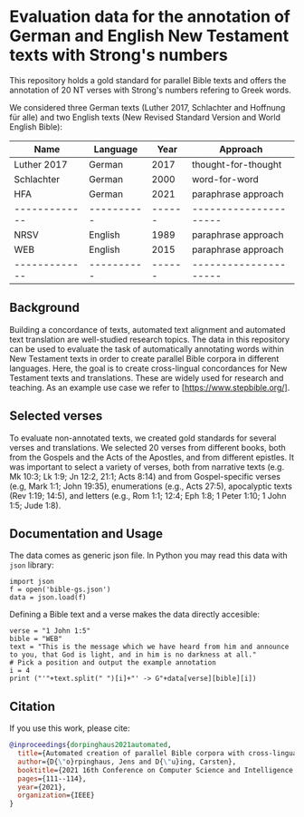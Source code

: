# Evaluation data for the annotation of German and English New Testament texts with Strong's numbers

This repository holds a gold standard for parallel Bible texts and offers the annotation of 20 NT verses with Strong's numbers refering to Greek words.

We considered three German texts (Luther 2017, Schlachter and Hoffnung für alle) and two English texts (New Revised Standard Version and World English Bible):       

| Name        | Language | Year | Approach            |
|-------------|----------|------|---------------------|
| Luther 2017 | German   | 2017 | thought-for-thought |
| Schlachter  | German   | 2000 | word-for-word       |
| HFA         | German   | 2021 | paraphrase approach |
|-------------|----------|------|---------------------|
| NRSV        | English  | 1989 | paraphrase approach |
| WEB         | English  | 2015 | paraphrase approach |
|-------------|----------|------|---------------------|
## Background

Building a concordance of texts, automated text alignment and automated text translation are well-studied research topics. The data in this repository can be used to evaluate the task of automatically annotating words within New Testament texts in order to create parallel Bible corpora in different languages. Here, the goal is to create cross-lingual concordances for New Testament texts and translations. These are widely used for research and teaching. As an example use case we refer to [https://www.stepbible.org/].

## Selected verses

To evaluate non-annotated texts, we created gold standards for several verses and translations. We selected 20 verses from different books, both from the Gospels and the Acts of the Apostles, and from different epistles. It was important to select a variety of verses, both from narrative texts (e.g. Mk 10:3; Lk 1:9; Jn 12:2, 21:1; Acts 8:14) and from Gospel-specific verses (e.g, Mark 1:1; John 19:35), enumerations (e.g., Acts 27:5), apocalyptic texts (Rev 1:19; 14:5), and letters (e.g., Rom 1:1; 12:4; Eph 1:8; 1 Peter 1:10; 1 John 1:5; Jude 1:8). 

## Documentation and Usage

The data comes as generic json file. In Python you may read this data with ```json``` library:
```
import json
f = open('bible-gs.json')
data = json.load(f)
```

Defining a Bible text and a verse makes the data directly accesible: 

```
verse = "1 John 1:5"
bible = "WEB"
text = "This is the message which we have heard from him and announce to you, that God is light, and in him is no darkness at all."
# Pick a position and output the example annotation
i = 4
print ("'"+text.split(" ")[i]+"' -> G"+data[verse][bible][i])
```

## Citation

If you use this work, please cite:


```bibtex
@inproceedings{dorpinghaus2021automated,
  title={Automated creation of parallel Bible corpora with cross-lingual semantic concordance},
  author={D{\"o}rpinghaus, Jens and D{\"u}ing, Carsten},
  booktitle={2021 16th Conference on Computer Science and Intelligence Systems (FedCSIS)},
  pages={111--114},
  year={2021},
  organization={IEEE}
}
```


